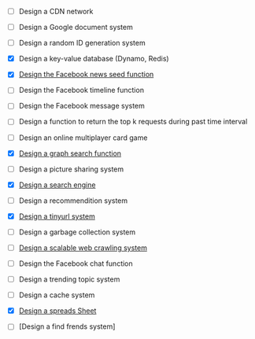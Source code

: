 * [ ] Design a CDN network
* [ ] Design a Google document system
* [ ] Design a random ID generation system
* [x] Design a key-value database (Dynamo, Redis)
* [x] [Design the Facebook news seed function](https://github.com/UmassJin/Leetcode/blob/master/Design/OS_concepts/Design_New_Feed.md)
* [ ] Design the Facebook timeline function
* [ ] Design the Facebook message system 
* [ ] Design a function to return the top k requests during past time interval
* [ ] Design an online multiplayer card game
* [x] [Design a graph search function](https://github.com/UmassJin/Leetcode/blob/master/Design/OS_concepts/Design_Graph_Search_Function.md)
* [ ] Design a picture sharing system
* [x] [Design a search engine](https://github.com/UmassJin/Leetcode/blob/master/Design/OS_concepts/Design_Search_Engine.md)
* [ ] Design a recommendition system
* [x] [Design a tinyurl system](https://github.com/UmassJin/Leetcode/blob/master/Design/OS_concepts/Design_tiny_URL.md)
* [ ] Design a garbage collection system
* [ ] [Design a scalable web crawling system](https://github.com/UmassJin/Leetcode/blob/master/Design/OS_concepts/Design_Search_Engine.md)
* [ ] Design the Facebook chat function
* [ ] Design a trending topic system
* [ ] Design a cache system
* [x] [Design a spreads Sheet](https://github.com/UmassJin/Leetcode/blob/master/Design/OS_concepts/Design_Spreadsheet_OOD.md)
* [ ] [Design a find frends system]







